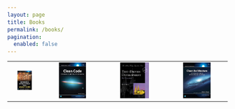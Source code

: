 ```yaml
---
layout: page
title: Books
permalink: /books/
pagination:
  enabled: false
---
```


<table>
<tr>
<td>
<center>
<a href="https://www.amazon.es/Working-Effectively-Legacy-Robert-Martin/dp/0131177052/ref=asc_df_0131177052/?tag=googshopes-21&linkCode=df0&hvadid=54582498915&hvpos=&hvnetw=g&hvrand=9345068620875249139&hvpone=&hvptwo=&hvqmt=&hvdev=c&hvdvcmdl=&hvlocint=&hvlocphy=1005419&hvtargid=pla-138214717035&psc=1">
  <img src="/img/books/legacy.jpg" width="50%" height="50%"/>
</a><br/>
</center>
</td>

<td>
<center>
<a href="https://www.amazon.es/Clean-Code-Handbook-Software-Craftsmanship/dp/0132350882/ref=sr_1_1?__mk_es_ES=%C3%85M%C3%85%C5%BD%C3%95%C3%91&crid=2D7WRQ95K4C7N&keywords=clean+code&qid=1647367578&sprefix=clean+code%2Caps%2C118&sr=8-1">
  <img src="/img/books/cleancode.jpg" width="50%" height="50%"/>
</a><br/>
</center>
</td>

<td>
<center>
<a href="https://www.amazon.es/Driven-Development-Example-Addison-Wesley-Signature/dp/0321146530/ref=sr_1_7?__mk_es_ES=%C3%85M%C3%85%C5%BD%C3%95%C3%91&crid=5J7AZ3908JPO&keywords=TDD&qid=1647367745&sprefix=tdd%2Caps%2C85&sr=8-7">
  <img src="/img/books/tdd.jpg" width="50%" height="50%"/>
</a><br/>
</center>
</td>

<td>
<center>
<a href="https://www.amazon.es/Clean-Architecture-Craftsmans-Software-Structure/dp/0134494164/ref=sr_1_1?crid=22D8TPVDLDOZC&keywords=clean+architecture&qid=1647368514&sprefix=clean+archit%2Caps%2C118&sr=8-1">
  <img src="/img/books/cleanarch.jpg" width="50%" height="50%"/>
</a><br/>
</center>
</td>

</tr>
</table>
